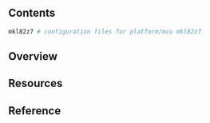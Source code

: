 ## Contents

```sh
mkl82z7 # configuration files for platform/mcu mkl82z7
```

## Overview

## Resources

## Reference
